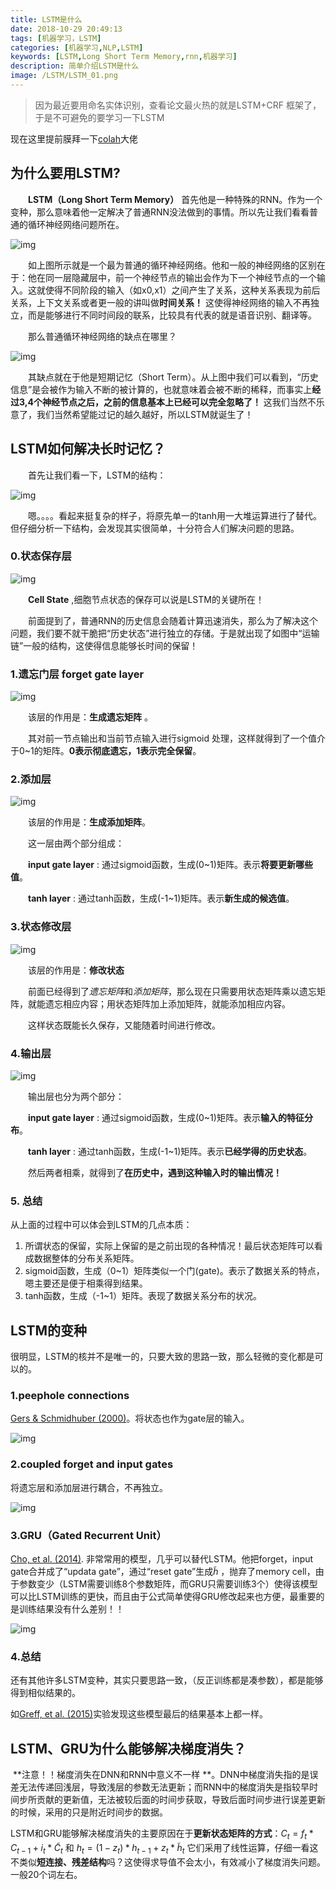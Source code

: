 ```yaml
---
title: LSTM是什么
date: 2018-10-29 20:49:13
tags: [机器学习，LSTM]
categories: [机器学习,NLP,LSTM]
keywords: [LSTM,Long Short Term Memory,rnn,机器学习]
description: 简单介绍LSTM是什么
image: /LSTM/LSTM_01.png  
---
```


>  因为最近要用命名实体识别，查看论文最火热的就是LSTM+CRF 框架了，于是不可避免的要学习一下LSTM  

现在这里提前膜拜一下[colah](http://colah.github.io/posts/2015-08-Understanding-LSTMs/)大佬



## 为什么要用LSTM?

　　**LSTM（Long Short Term Memory）** 首先他是一种特殊的RNN。作为一个变种，那么意味着他一定解决了普通RNN没法做到的事情。所以先让我们看看普通的循环神经网络问题所在。



![img](LSTM/LSTM_02.png)

　　如上图所示就是一个最为普通的循环神经网络。他和一般的神经网络的区别在于：他在同一层隐藏层中，前一个神经节点的输出会作为下一个神经节点的一个输入。这就使得不同阶段的输入（如x0,x1）之间产生了关系，这种关系表现为前后关系，上下文关系或者更一般的讲叫做**时间关系！** 这使得神经网络的输入不再独立，而是能够进行不同时间段的联系，比较具有代表的就是语音识别、翻译等。

　　那么普通循环神经网络的缺点在哪里？

![img](LSTM/LSTM_03.png)

　　其缺点就在于他是短期记忆（Short Term）。从上图中我们可以看到，“历史信息”是会被作为输入不断的被计算的，也就意味着会被不断的稀释，而事实上**经过3,4个神经节点之后，之前的信息基本上已经可以完全忽略了！** 这我们当然不乐意了，我们当然希望能过记的越久越好，所以LSTM就诞生了！



## LSTM如何解决长时记忆？

　　首先让我们看一下，LSTM的结构：

![img](LSTM/LSTM_01.png)

　　嗯。。。。看起来挺复杂的样子，将原先单一的tanh用一大堆运算进行了替代。但仔细分析一下结构，会发现其实很简单，十分符合人们解决问题的思路。



### 0.状态保存层

![img](LSTM/LSTM_04.png)

　　**Cell State** ,细胞节点状态的保存可以说是LSTM的关键所在！

　　前面提到了，普通RNN的历史信息会随着计算迅速消失，那么为了解决这个问题，我们要不就干脆把“历史状态”进行独立的存储。于是就出现了如图中“运输链”一般的结构，这使得信息能够长时间的保留！



### 1.遗忘门层 forget gate layer

![img](LSTM/LSTM_05.png)



　　该层的作用是：**生成遗忘矩阵** 。

　　其对前一节点输出和当前节点输入进行sigmoid 处理，这样就得到了一个值介于0~1的矩阵。**0表示彻底遗忘，1表示完全保留**。



### 2.添加层

![img](LSTM/LSTM_06.png)



　　该层的作用是：**生成添加矩阵**。

　　这一层由两个部分组成：

　　**input gate layer** : 通过sigmoid函数，生成(0~1)矩阵。表示**将要更新哪些值**。

　　**tanh layer** : 通过tanh函数，生成(-1~1)矩阵。表示**新生成的候选值**。



### 3.状态修改层

![img](LSTM/LSTM_07.png)

　　该层的作用是：**修改状态**

　　前面已经得到了*遗忘矩阵*和*添加矩阵*，那么现在只需要用状态矩阵乘以遗忘矩阵，就能遗忘相应内容；用状态矩阵加上添加矩阵，就能添加相应内容。

　　这样状态既能长久保存，又能随着时间进行修改。



### 4.输出层

![img](LSTM/LSTM_08.png)

　　输出层也分为两个部分：

　　**input gate layer** : 通过sigmoid函数，生成(0~1)矩阵。表示**输入的特征分布**。

　　**tanh layer** : 通过tanh函数，生成(-1~1)矩阵。表示**已经学得的历史状态**。

　　然后两者相乘，就得到了**在历史中，遇到这种输入时的输出情况！**



### 5. 总结

从上面的过程中可以体会到LSTM的几点本质：

1. 所谓状态的保留，实际上保留的是之前出现的各种情况！最后状态矩阵可以看成数据整体的分布关系矩阵。
2. sigmoid函数，生成（0~1）矩阵类似一个门(gate)。表示了数据关系的特点，嗯主要还是便于相乘得到结果。
3. tanh函数，生成（-1~1）矩阵。表现了数据关系分布的状况。



## LSTM的变种

很明显，LSTM的核并不是唯一的，只要大致的思路一致，那么轻微的变化都是可以的。



### 1.peephole connections

[Gers & Schmidhuber (2000)](ftp://ftp.idsia.ch/pub/juergen/TimeCount-IJCNN2000.pdf)。将状态也作为gate层的输入。

![img](LSTM/LSTM_09.png)



### 2.coupled forget and input gates

将遗忘层和添加层进行耦合，不再独立。

![img](LSTM/LSTM_10.png)



### 3.GRU（Gated Recurrent Unit）

[Cho, et al. (2014)](http://arxiv.org/pdf/1406.1078v3.pdf). 非常常用的模型，几乎可以替代LSTM。他把forget，input gate合并成了“updata gate”，通过“reset gate”生成$\widetilde{h}$ ，抛弃了memory cell，由于参数变少（LSTM需要训练8个参数矩阵，而GRU只需要训练3个）使得该模型可以比LSTM训练的更快，而且由于公式简单使得GRU修改起来也方便，最重要的是训练结果没有什么差别！！

![img](LSTM/LSTM_11.png)



### 4.总结

还有其他许多LSTM变种，其实只要思路一致，（反正训练都是凑参数），都是能够得到相似结果的。

如[Greff, et al. (2015)](http://arxiv.org/pdf/1503.04069.pdf)实验发现这些模型最后的结果基本上都一样。



## LSTM、GRU为什么能够解决梯度消失？

​	**注意！！梯度消失在DNN和RNN中意义不一样 **。DNN中梯度消失指的是误差无法传递回浅层，导致浅层的参数无法更新；而RNN中的梯度消失是指较早时间步所贡献的更新值，无法被较后面的时间步获取，导致后面时间步进行误差更新的时候，采用的只是附近时间步的数据。

​	LSTM和GRU能够解决梯度消失的主要原因在于**更新状态矩阵的方式**：$C_t = f_t*C_{t-1}+i_t*\tilde{C}_t$ 和 $h_t = (1-z_t)*h_{t-1}+z_t*\tilde{h}_t$  它们采用了线性运算，仔细一看这不类似**短连接、残差结构**吗？这使得求导值不会太小，有效减小了梯度消失问题。一般20个词左右。

